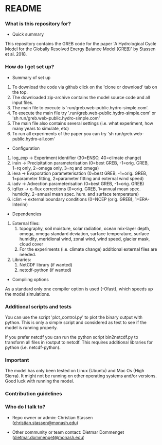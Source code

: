 # README #

### What is this repository for? ###

* Quick summary

This repository contains the GREB code for the paper 'A Hydrological Cycle Model for the Globally Resolved Energy Balance Model (GREB)' by Stassen et al. 2018.

### How do I get set up? ###

* Summary of set up

 1. To download the code via github click on the 'clone or download' tab on the top.
 2. The downloaded zip-archive contains the model source code and all input files.
 3. The main file to execute is 'run/greb.web-public.hydro-simple.com'.
 4. To execute the main file try '.run/greb.web-public.hydro-simple.com' or 'sh run/greb.web-public.hydro-simple.com'
 5. The main file also contains several settings (i.e. what experiment, how many years to simulate, etc)
 6. To run all experiments of the paper you can try 'sh run/greb.web-public.hydro-all.com'

* Configuration

 1. log_exp  -> Experiment identifier (30=ENSO, 40=climate change)
 2. irain    -> Precipitation parameterisation (0=best GREB, -1=orig. GREB, 1=rq only, 2=omega only, 3=rq and omega)
 3. ieva     -> Evaporation parameterisation (0=best GREB, -1=orig. GREB, 1=parameter fitting, 2=parameter fitting and external wind speed)
 4. iadv     -> Advection parameterisation (0=best GREB, -1=orig. GREB)
 5. iqflux   -> q-flux corrections (0=orig. GREB, 1=annual mean spec. humidity, 2=annual mean spec. hum. and surface temperature)
 6. iclim    -> external boundary conditions (0=NCEP (orig. GREB), 1=ERA-Interim)

* Dependencies

 1. External files:
     1. topography, soil moisture, solar radiation, ocean mix-layer depth, omega, omega standard deviation, surface temperature, surface humidity,
     meridional wind, zonal wind, wind speed, glacier mask, cloud cover
     2. For the experiments (i.e. climate change) additional external files are needed.
 2. Libraries:
     1. NetCDF library (if wanted)
     2. netcdf-python (if wanted)

* Compiling options

As a standard only one compiler option is used (-Ofast), which speeds up the model simulations.

### Additional scripts and tests
You can use the script 'plot_control.py' to plot the binary output with python.
This is only a simple script and considered as test to see if the model is running properly.

If you prefer netcdf you can run the python script bin2netcdf.py to transform all files in /output to netcdf.
This requires additional libraries for python (i.e. netcdf-python).

### Important
The model has only been tested on Linux (Ubuntu) and Mac Os (High Sierra). It might not be running on other operating systems and/or versions.
Good luck with running the model.

### Contribution guidelines ###

### Who do I talk to? ###

* Repo owner or admin: Christian Stassen (christian.stassen@monash.edu)

* Other community or team contact: Dietmar Dommenget (dietmar.dommenget@monash.edu)
